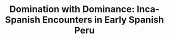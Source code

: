 ---
id: f0a1ad725afcde63
full_citation: 'Lamana, Gonzalo. _Domination with Dominance: Inca-Spanish Encounters in Early Spanish Peru_. Latin American Otherwise. Durham, NC: Duke University Press, 2008.'
casual_citation: 'Gonzalo Lamana, _Domination with Dominance: Inca-Spanish Encounters in Early Spanish Peru_ (2008).'
title: 'Domination with Dominance: Inca-Spanish Encounters in Early Spanish Peru'
authors:
    - e31d3d6912fa7e2e
original_publication_year: 2008
has_cover_image: false
oclc: 209334777
amzn: 0822343118
isbn: 9780822342939
---